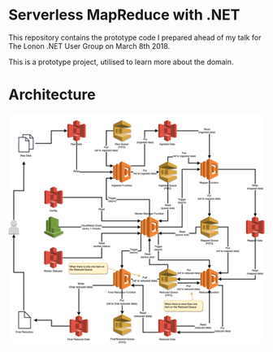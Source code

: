# Serverless MapReduce with .NET

This repository contains the prototype code I prepared ahead of my talk for The Lonon .NET User Group on March 8th 2018.

This is a prototype project, utilised to learn more about the domain.

# Architecture

![Prototype Architecture](201803-initial-design.png "Prototype Architecture")

